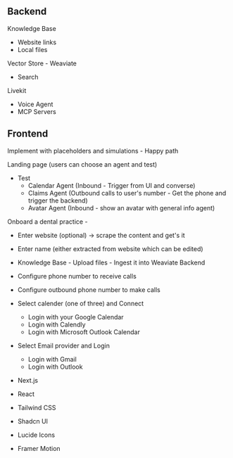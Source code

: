 ##

## Backend
Knowledge Base 
- Website links
- Local files

Vector Store - Weaviate
- Search

Livekit
- Voice Agent
- MCP Servers

## Frontend
Implement with placeholders and simulations - Happy path

Landing page (users can choose an agent and test)
- Test
    - Calendar Agent (Inbound - Trigger from UI and converse)
    - Claims Agent (Outbound calls to user's number - Get the phone and trigger the backend)
    - Avatar Agent (Inbound - show an avatar with general info agent)

Onboard a dental practice - 
- Enter website (optional) -> scrape the content and get's it
- Enter name (either extracted from website which can be edited)
- Knowledge Base - Upload files - Ingest it into Weaviate Backend
- Configure phone number to receive calls
- Configure outbound phone number to make calls
- Select calender (one of three) and Connect
    - Login with your Google Calendar
    - Login with Calendly
    - Login with Microsoft Outlook Calendar
- Select Email provider and Login
    - Login with Gmail 
    - Login with Outlook


- Next.js 
- React
- Tailwind CSS
- Shadcn UI
- Lucide Icons
- Framer Motion

